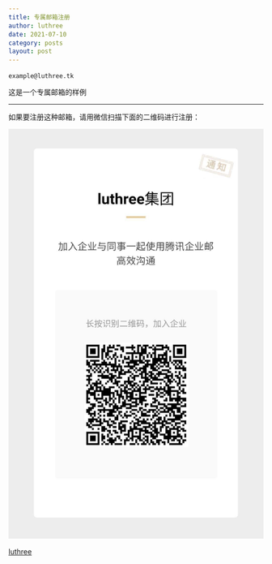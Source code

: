 ```yaml
---
title: 专属邮箱注册
author: luthree
date: 2021-07-10
category: posts
layout: post
---
```


`example@luthree.tk`

这是一个专属邮箱的样例

-----

如果要注册这种邮箱，请用微信扫描下面的二维码进行注册：

![注册邮箱](/img/mmexport1625914754331.jpg "扫描这个二维码注册邮箱")

[luthree](http://www.luthree.tk)
